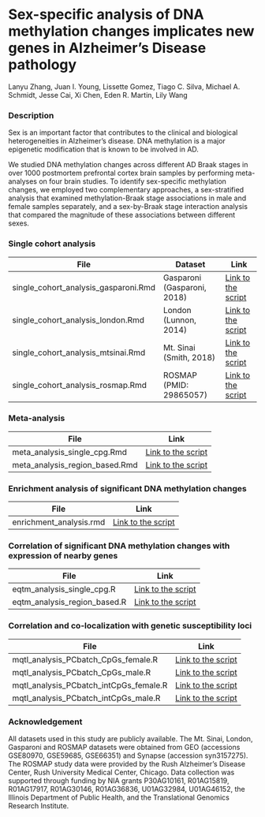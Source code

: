 # Sex-specific analysis of DNA methylation changes implicates new genes in Alzheimer’s Disease pathology
Lanyu Zhang, Juan I. Young, Lissette Gomez, Tiago C. Silva, Michael A. Schmidt, Jesse Cai, Xi Chen, Eden R. Martin, Lily Wang

### Description

Sex is an important factor that contributes to the clinical and biological heterogeneities in Alzheimer’s disease. DNA methylation is a major epigenetic modification that is known to be involved in AD. 

We studied DNA methylation changes across different AD Braak stages in over 1000 postmortem prefrontal cortex brain samples by performing meta-analyses on four brain studies. To identify sex-specific methylation changes, we employed two complementary approaches, a sex-stratified analysis that examined methylation-Braak stage associations in male and female samples separately, and a sex-by-Braak stage interaction analysis that compared the magnitude of these associations between different sexes.  

### Single cohort analysis

| File                 | Dataset | Link |
|----------------------|-------------|-------------|
| single_cohort_analysis_gasparoni.Rmd        |   Gasparoni (Gasparoni, 2018) | [Link to the script](https://github.com/TransBioInfoLab/ADMetaBySex/blob/master/single_cohort_analysis_gasparoni.Rmd) |
| single_cohort_analysis_london.Rmd           |   London (Lunnon, 2014)    | [Link to the script](https://github.com/TransBioInfoLab/ADMetaBySex/blob/master/single_cohort_analysis_london.Rmd) |
| single_cohort_analysis_mtsinai.Rmd          |   Mt. Sinai (Smith, 2018)  | [Link to the script](https://github.com/TransBioInfoLab/ADMetaBySex/blob/master/single_cohort_analysis_mtsinai.Rmd) |
| single_cohort_analysis_rosmap.Rmd           |   ROSMAP (PMID: 29865057)    | [Link to the script](https://github.com/TransBioInfoLab/ADMetaBySex/blob/master/single_cohort_analysis_rosmap.Rmd) |


### Meta-analysis 

| File                 | Link |
|----------------------|-------------|
| meta_analysis_single_cpg.Rmd | [Link to the script](https://github.com/TransBioInfoLab/ADMetaBySex/blob/master/meta_analysis_single_cpg.rmd) |
| meta_analysis_region_based.Rmd | [Link to the script](https://github.com/TransBioInfoLab/ADMetaBySex/blob/master/meta_analysis_region_based.rmd) |


### Enrichment analysis of significant DNA methylation changes 

| File                 | Link |
|----------------------|-------------|
| enrichment_analysis.rmd | [Link to the script](https://github.com/TransBioInfoLab/ADMetaBySex/blob/master/enrichment_analysis.rmd) |

### Correlation of significant DNA methylation changes with expression of nearby genes

| File                 | Link |
|----------------------|-------------|
| eqtm_analysis_single_cpg.R | [Link to the script](https://github.com/TransBioInfoLab/ADMetaBySex/blob/master/eqtm_analysis_single_cpg.R) |
| eqtm_analysis_region_based.R | [Link to the script](https://github.com/TransBioInfoLab/ADMetaBySex/blob/master/eqtm_analysis_region_based.R) |

### Correlation and co-localization with genetic susceptibility loci

| File                 | Link |
|----------------------|-------------|
| mqtl_analysis_PCbatch_CpGs_female.R | [Link to the script](https://github.com/TransBioInfoLab/ADMetaBySex/blob/master/mqtl_analysis_PCbatch_CpGs_female.R) |
| mqtl_analysis_PCbatch_CpGs_male.R | [Link to the script](https://github.com/TransBioInfoLab/ADMetaBySex/blob/master/mqtl_analysis_PCbatch_CpGs_male.R) |
| mqtl_analysis_PCbatch_intCpGs_female.R | [Link to the script](https://github.com/TransBioInfoLab/ADMetaBySex/blob/master/mqtl_analysis_PCbatch_intCpGs_female.R) |
| mqtl_analysis_PCbatch_intCpGs_male.R | [Link to the script](https://github.com/TransBioInfoLab/ADMetaBySex/blob/master/mqtl_analysis_PCbatch_intCpGs_male.R) |

### Acknowledgement
All datasets used in this study are publicly available. The Mt. Sinai, London, Gasparoni and ROSMAP datasets were obtained from GEO (accessions GSE80970, GSE59685, GSE66351) and Synapse (accession syn3157275). The ROSMAP study data were provided by the Rush Alzheimer’s Disease Center, Rush University Medical Center, Chicago. Data collection was supported through funding by NIA grants P30AG10161, R01AG15819, R01AG17917, R01AG30146, R01AG36836, U01AG32984, U01AG46152, the Illinois Department of Public Health, and the Translational Genomics Research Institute. 


